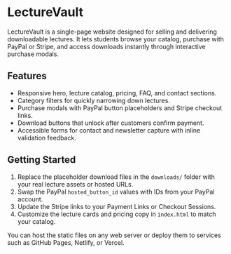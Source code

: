 # LectureVault

LectureVault is a single-page website designed for selling and delivering downloadable lectures. It
lets students browse your catalog, purchase with PayPal or Stripe, and access downloads instantly
through interactive purchase modals.

## Features

- Responsive hero, lecture catalog, pricing, FAQ, and contact sections.
- Category filters for quickly narrowing down lectures.
- Purchase modals with PayPal button placeholders and Stripe checkout links.
- Download buttons that unlock after customers confirm payment.
- Accessible forms for contact and newsletter capture with inline validation feedback.

## Getting Started

1. Replace the placeholder download files in the `downloads/` folder with your real lecture assets
   or hosted URLs.
2. Swap the PayPal `hosted_button_id` values with IDs from your PayPal account.
3. Update the Stripe links to your Payment Links or Checkout Sessions.
4. Customize the lecture cards and pricing copy in `index.html` to match your catalog.

You can host the static files on any web server or deploy them to services such as GitHub Pages,
Netlify, or Vercel.
